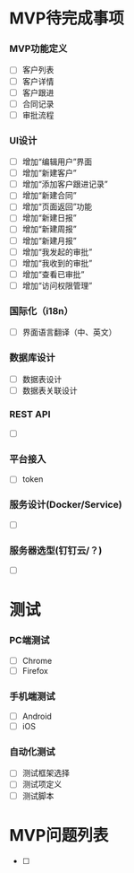# MVP待完成事项

### MVP功能定义
- [ ] 客户列表
- [ ] 客户详情
- [ ] 客户跟进
- [ ] 合同记录
- [ ] 审批流程

### UI设计
- [ ] 增加“编辑用户”界面
- [ ] 增加“新建客户”
- [ ] 增加“添加客户跟进记录”
- [ ] 增加“新建合同”
- [ ] ​增加“页面返回”功能
- [ ] 增加“新建日报”
- [ ] 增加“新建周报”
- [ ] 增加“新建月报”
- [ ] 增加“我发起的审批”
- [ ] 增加“我收到的审批”
- [ ] 增加“查看已审批”
- [ ] 增加“访问权限管理”

### 国际化（i18n）
- [ ] 界面语言翻译（中、英文）

### 数据库设计
- [ ] 数据表设计
- [ ] 数据表关联设计

### REST API
- [ ] ​

### 平台接入
- [ ] token

### 服务设计(Docker/Service)
- [ ] ​

### 服务器选型(钉钉云/？)
- [ ] ​

# 测试
### PC端测试
- [ ] Chrome
- [ ] Firefox

### 手机端测试
- [ ] Android
- [ ] iOS

### 自动化测试
- [ ] 测试框架选择
- [ ] 测试项定义
- [ ] 测试脚本

# MVP问题列表
- [ ] 